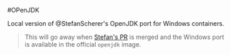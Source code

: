 
#OPenJDK

Local version of @StefanScherer's OpenJDK port for Windows containers.

> This will go away when [Stefan's PR](https://github.com/docker-library/openjdk/pull/88/) is merged and the Windows port is available in the official `openjdk` image.
